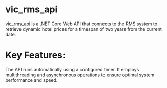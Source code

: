 # vic_rms_api
vic_rms_api is a .NET Core Web API that connects to the RMS system to retrieve dynamic hotel prices for a timespan of two years from the current date.

# Key Features:

The API runs automatically using a configured timer.
It employs multithreading and asynchronous operations to ensure optimal system performance and speed.
